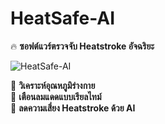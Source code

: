 # HeatSafe-AI

🔥 **ซอฟต์แวร์ตรวจจับ Heatstroke อัจฉริยะ**  

![HeatSafe-AI](https://github.com/YOUR_USERNAME/YOUR_REPO/blob/main/image.png)

🔹 **วิเคราะห์อุณหภูมิร่างกาย**  
🔹 **เตือนลมแดดแบบเรียลไทม์**  
🔹 **ลดความเสี่ยง Heatstroke ด้วย AI**
